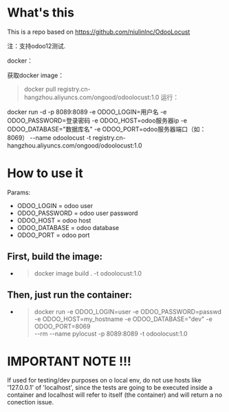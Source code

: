 # What's this
This is a repo based on https://github.com/niulinlnc/OdooLocust
>
注：支持odoo12测试.
>
docker：
>
获取docker image：
>docker pull registry.cn-hangzhou.aliyuncs.com/ongood/odoolocust:1.0
运行：
>
docker run -d -p 8089:8089 -e ODOO_LOGIN=用户名 -e ODOO_PASSWORD=登录密码 -e ODOO_HOST=odoo服务器ip -e ODOO_DATABASE="数据库名" -e ODOO_PORT=odoo服务器端口（如：8069） --name odoolocust -t registry.cn-hangzhou.aliyuncs.com/ongood/odoolocust:1.0
>
# How to use it
Params:
* ODOO_LOGIN = odoo user
* ODOO_PASSWORD = odoo user password
* ODOO_HOST = odoo host
* ODOO_DATABASE = odoo database
* ODOO_PORT = odoo port

## First, build the image:

* > docker image build . -t odoolocust:1.0

## Then, just run the container:
* > docker run -e ODOO_LOGIN=user -e ODOO_PASSWORD=passwd \
    -e ODOO_HOST=my_hostname -e ODOO_DATABASE="dev" -e ODOO_PORT=8069 \
    --rm --name pylocust -p 8089:8089 -t odoolocust:1.0

# IMPORTANT NOTE !!!
If used for testing/dev purposes on o local env, do not use hosts like '127.0.0.1' of 'localhost', since the tests are going to be executed inside a container and localhost will refer to itself (the container) and will return a no conection issue.
